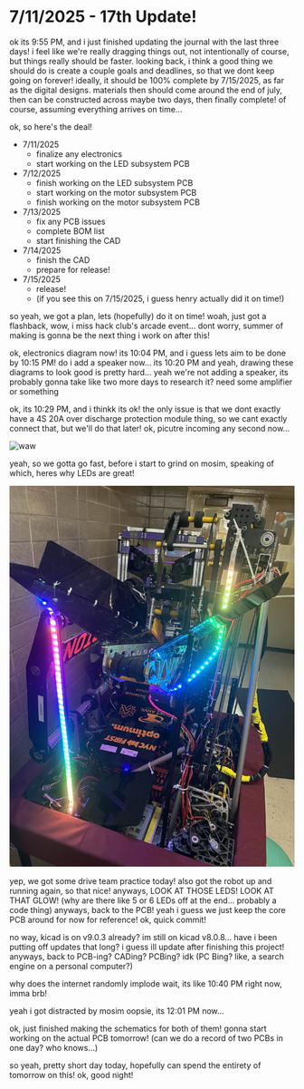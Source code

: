 # 7/11/2025 - 17th Update!

ok its 9:55 PM, and i just finished updating the journal with the last three days! i feel like we're really dragging things out, not intentionally of course, but things really should be faster. looking back, i think a good thing we should do is create a couple goals and deadlines, so that we dont keep going on forever! ideally, it should be 100% complete by 7/15/2025, as far as the digital designs. materials then should come around the end of july, then can be constructed across maybe two days, then finally complete! of course, assuming everything arrives on time...

ok, so here's the deal!
- 7/11/2025
    - finalize any electronics
    - start working on the LED subsystem PCB
- 7/12/2025
    - finish working on the LED subsystem PCB
    - start working on the motor subsystem PCB
    - finish working on the motor subsystem PCB
- 7/13/2025
    - fix any PCB issues
    - complete BOM list
    - start finishing the CAD
- 7/14/2025
    - finish the CAD
    - prepare for release!
- 7/15/2025
    - release!
    - (if you see this on 7/15/2025, i guess henry actually did it on time!)

so yeah, we got a plan, lets (hopefully) do it on time! woah, just got a flashback, wow, i miss hack club's arcade event... dont worry, summer of making is gonna be the next thing i work on after this!

ok, electronics diagram now! its 10:04 PM, and i guess lets aim to be done by 10:15 PM! do i add a speaker now... its 10:20 PM and yeah, drawing these diagrams to look good is pretty hard... yeah we're not adding a speaker, its probably gonna take like two more days to research it? need some amplifier or something

ok, its 10:29 PM, and i thinkk its ok! the only issue is that we dont exactly have a 4S 20A over discharge protection module thing, so we cant exactly connect that, but we'll do that later! ok, picutre incoming any second now...

![waw](</updatelogs/images/202507/07112025 - 1.png>)

yeah, so we gotta go fast, before i start to grind on mosim, speaking of which, heres why LEDs are great!

![robot](</updatelogs/images/202507/07112025 - 2.png>)

yep, we got some drive team practice today! also got the robot up and running again, so that nice! anyways, LOOK AT THOSE LEDS! LOOK AT THAT GLOW! (why are there like 5 or 6 LEDs off at the end... probably a code thing) anyways, back to the PCB! yeah i guess we just keep the core PCB around for now for reference! ok, quick commit!

no way, kicad is on v9.0.3 already? im still on kicad v8.0.8... have i been putting off updates that long? i guess ill update after finishing this project! anyways, back to PCB-ing? CADing? PCBing? idk (PC Bing? like, a search engine on a personal computer?)

why does the internet randomly implode  wait, its like 10:40 PM right now, imma brb!

yeah i got distracted by mosim oopsie, its 12:01 PM now...

ok, just finished making the schematics for both of them! gonna start working on the actual PCB tomorrow! (can we do a record of two PCBs in one day? who knows...)

so yeah, pretty short day today, hopefully can spend the entirety of tomorrow on this! ok, good night!